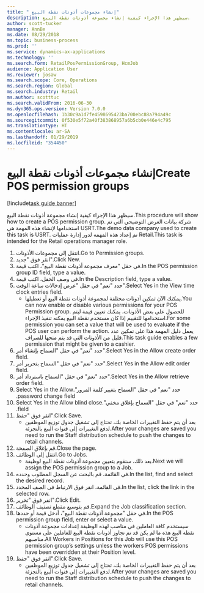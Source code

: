 ```yaml
---
title: " إنشاء مجموعات أذونات نقطة البيع"
description: سيظهر هذا الإجراء كيفية إنشاء مجموعة أذونات نقطة البيع.
author: scott-tucker
manager: AnnBe
ms.date: 08/29/2018
ms.topic: business-process
ms.prod: ''
ms.service: dynamics-ax-applications
ms.technology: ''
ms.search.form: RetailPosPermissionGroup, HcmJob
audience: Application User
ms.reviewer: josaw
ms.search.scope: Core, Operations
ms.search.region: Global
ms.search.industry: Retail
ms.author: scotttuc
ms.search.validFrom: 2016-06-30
ms.dyn365.ops.version: Version 7.0.0
ms.openlocfilehash: 1b30c9a1d7fe4598695423ba700ebc88a794a49c
ms.sourcegitcommit: 0f530e5f72a40f383868957a6b5cb0e446e4c795
ms.translationtype: HT
ms.contentlocale: ar-SA
ms.lasthandoff: 01/29/2019
ms.locfileid: "354450"
---
```

# <a name="create-pos-permission-groups"></a><span data-ttu-id="267fc-103"> إنشاء مجموعات أذونات نقطة البيع</span><span class="sxs-lookup"><span data-stu-id="267fc-103">Create POS permission groups</span></span>

[!include[task guide banner](../includes/task-guide-banner.md)]

<span data-ttu-id="267fc-104">سيظهر هذا الإجراء كيفية إنشاء مجموعة أذونات نقطة البيع.</span><span class="sxs-lookup"><span data-stu-id="267fc-104">This procedure will show how to create a POS permission group.</span></span> <span data-ttu-id="267fc-105">شركة بيانات العرض التوضيحي التي تم استخدامها لإنشاء هذه المهمة هي USRT.‬</span><span class="sxs-lookup"><span data-stu-id="267fc-105">The demo data company used to create this task is USRT.</span></span> <span data-ttu-id="267fc-106">تم إعداد هذه المهمة لدور إدارة عمليات Retail.</span><span class="sxs-lookup"><span data-stu-id="267fc-106">This task is intended for the Retail operations manager role.</span></span>

1. <span data-ttu-id="267fc-107">انتقل إلى مجموعات الأذونات.</span><span class="sxs-lookup"><span data-stu-id="267fc-107">Go to Permission groups.</span></span>
2. <span data-ttu-id="267fc-108">انقر فوق "جديد".</span><span class="sxs-lookup"><span data-stu-id="267fc-108">Click New.</span></span>
3. <span data-ttu-id="267fc-109">في حقل "معرف مجموعة أذونات نقطة البيع‬"، اكتب قيمة.</span><span class="sxs-lookup"><span data-stu-id="267fc-109">In the POS permission group ID field, type a value.</span></span>
4. <span data-ttu-id="267fc-110">في وصف الحقل، اكتب قيمة.</span><span class="sxs-lookup"><span data-stu-id="267fc-110">In the Description field, type a value.</span></span>
5. <span data-ttu-id="267fc-111">حدد "نعم" في حقل "‏‫عرض إدخالات ساعة الوقت‬".</span><span class="sxs-lookup"><span data-stu-id="267fc-111">Select Yes in the View time clock entries field.</span></span>
    * <span data-ttu-id="267fc-112">يمكنك الآن تمكين أذونات مختلفة لمجموعة أذونات نقطة البيع أو تعطيلها.</span><span class="sxs-lookup"><span data-stu-id="267fc-112">You can now enable or disable various permissions for your POS Permission group.</span></span> <span data-ttu-id="267fc-113">للحصول على بعض الأذونات، يمكنك تعيين قيمة ليتم استخدامها للتقييم إذا كان مستخدم نقطة البيع يمكنه تنفيذ الإجراء.</span><span class="sxs-lookup"><span data-stu-id="267fc-113">For some permission you can set a value that will be used to evaluate if the POS user can perform the action.</span></span>  <span data-ttu-id="267fc-114">يعمل دليل المهمة هذا على تمكين عدد قليل من الأذونات التي قد يتم منحها للصراف.</span><span class="sxs-lookup"><span data-stu-id="267fc-114">This task guide enables a few permission that might be given to a cashier.</span></span>  
6. <span data-ttu-id="267fc-115">حدد "نعم" في حقل "‏‫السماح بإنشاء أمر‬".</span><span class="sxs-lookup"><span data-stu-id="267fc-115">Select Yes in the Allow create order field.</span></span>
7. <span data-ttu-id="267fc-116">حدد "نعم" في حقل "‏‫السماح بتحرير أمر‬".</span><span class="sxs-lookup"><span data-stu-id="267fc-116">Select Yes in the Allow edit order field.</span></span>
8. <span data-ttu-id="267fc-117">حدد "نعم" في حقل "‏‫السماح باسترداد أمر‬".</span><span class="sxs-lookup"><span data-stu-id="267fc-117">Select Yes in the Allow retrieve order field.</span></span>
9. <span data-ttu-id="267fc-118">حدد "نعم" في حقل "‏‫السماح بتغيير كلمة المرور".</span><span class="sxs-lookup"><span data-stu-id="267fc-118">Select Yes in the Allow password change field.</span></span>
10. <span data-ttu-id="267fc-119">حدد "نعم" في حقل "‏‫‏‫السماح بإغلاق مخفي‬".</span><span class="sxs-lookup"><span data-stu-id="267fc-119">Select Yes in the Allow blind close field.</span></span>
11. <span data-ttu-id="267fc-120">انقر فوق "حفظ".</span><span class="sxs-lookup"><span data-stu-id="267fc-120">Click Save.</span></span>
    * <span data-ttu-id="267fc-121">بعد أن يتم حفظ التغييرات الخاصة بك، تحتاج إلى تشغيل جدول توزيع الموظفين لدفع التغييرات إلى قنوات البيع بالتجزئة.</span><span class="sxs-lookup"><span data-stu-id="267fc-121">After your changes are saved you need to run the Staff distribution schedule to push the changes to retail channels.</span></span>  
12. <span data-ttu-id="267fc-122">قم بإغلاق الصفحة.</span><span class="sxs-lookup"><span data-stu-id="267fc-122">Close the page.</span></span>
13. <span data-ttu-id="267fc-123">انتقل إلى الوظائف.</span><span class="sxs-lookup"><span data-stu-id="267fc-123">Go to Jobs.</span></span>
    * <span data-ttu-id="267fc-124">بعد ذلك، سنقوم بتعيين مجموعة أذونات نقطة البيع لوظيفة.</span><span class="sxs-lookup"><span data-stu-id="267fc-124">Next we will assign the POS permission group to a Job.</span></span>  
14. <span data-ttu-id="267fc-125">في القائمة، قم بالبحث عن السجل المطلوب وحدده.</span><span class="sxs-lookup"><span data-stu-id="267fc-125">In the list, find and select the desired record.</span></span>
15. <span data-ttu-id="267fc-126">في القائمة، انقر فوق الارتباط في الصف المحدد.</span><span class="sxs-lookup"><span data-stu-id="267fc-126">In the list, click the link in the selected row.</span></span>
16. <span data-ttu-id="267fc-127">انقر فوق "تحرير".</span><span class="sxs-lookup"><span data-stu-id="267fc-127">Click Edit.</span></span>
17. <span data-ttu-id="267fc-128">قم بتوسيع مقطع تصنيف الوظائف.</span><span class="sxs-lookup"><span data-stu-id="267fc-128">Expand the Job classification section.</span></span>
18. <span data-ttu-id="267fc-129">في حقل "‏‫مجموعة أذونات نقطة البيع‬‬"، أدخل قيمة أو حددها.</span><span class="sxs-lookup"><span data-stu-id="267fc-129">In the POS permission group field, enter or select a value.</span></span>
    * <span data-ttu-id="267fc-130">سيستخدم كافة العاملين في مناصب لهذه الوظيفة إعدادات مجموعة أذونات نقطة البيع هذه ما لم يكن قد تم تجاوز أذونات نقطة البيع للعاملين على مستوى مناصبهم.</span><span class="sxs-lookup"><span data-stu-id="267fc-130">All Workers in Positions for this Job will use this POS permission group’s settings unless the workers POS permissions have been overridden at their Position level.</span></span>  
19. <span data-ttu-id="267fc-131">انقر فوق "حفظ".</span><span class="sxs-lookup"><span data-stu-id="267fc-131">Click Save.</span></span>
    * <span data-ttu-id="267fc-132">بعد أن يتم حفظ التغييرات الخاصة بك، تحتاج إلى تشغيل جدول توزيع الموظفين لدفع التغييرات إلى قنوات البيع بالتجزئة.</span><span class="sxs-lookup"><span data-stu-id="267fc-132">After your changes are saved you need to run the Staff distribution schedule to push the changes to retail channels.</span></span>  

